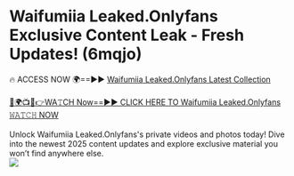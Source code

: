 # Waifumiia Leaked.Onlyfans Exclusive Content Leak - Fresh Updates! (6mqjo)

🔥 ACCESS NOW 🌍==►► <a href="https://tinyurl.com/kvy9nzfs" rel="nofollow">Waifumiia Leaked.Onlyfans Latest Collection</a>
<br><br>
[🔴🌍📺📱👉WA𝚃CH Now==►► CLICK HERE TO Waifumiia Leaked.Onlyfans 𝚆𝙰𝚃𝙲𝙷 NOW](https://tinyurl.com/kvy9nzfs)
<br><br>
Unlock Waifumiia Leaked.Onlyfans's private videos and photos today! Dive into the newest 2025 content updates and explore exclusive material you won’t find anywhere else.
<br>
<a href="https://tinyurl.com/kvy9nzfs" rel="nofollow" data-target="animated-image.originalLink"><img src="https://camo.githubusercontent.com/8a4f000d20f83aca3bf7ec5f350d767afa0574a8a352519fd8cfa583a6f93a33/68747470733a2f2f692e696d6775722e636f6d2f644a486b345a712e676966" data-canonical-src="https://i.imgur.com/dJHk4Zq.gif" style="max-width: 100%; display: inline-block;" data-target="animated-image.originalImage"></a>
<br>
